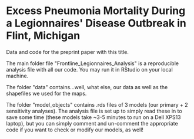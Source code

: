 # Excess Pneumonia Mortality During a Legionnaires' Disease Outbreak in Flint, Michigan

Data and code for the preprint paper with this title.

The main folder file "Frontline_Legionnaires_Analysis" is a reproducible analysis file with all our code. You may run it in RStudio on your local machine.

The folder "data" contains...well, what else, our data as well as the shapefiles we used for the maps.

The folder "model_objects" contains .rds files of 3 models (our primary + 2 sensitivity analyses). The analysis file is set up to simply read these in to save some time (these models take ~3-5 minutes to run on a Dell XPS13 laptop), but you can simply comment and un-comment the appropriate code if you want to check or modify our models, as well!